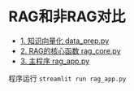# RAG和非RAG对比
- [1. 知识向量化 data_prep.py](data_prep.py)
- [2. RAG的核心函数 rag_core.py](rag_core.py)
- [3. 主程序 rag_app.py](rag_app.py)

程序运行 `streamlit run rag_app.py`


